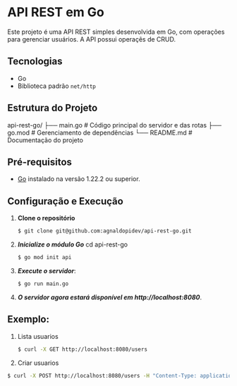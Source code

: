 # API REST em Go

Este projeto é uma API REST simples desenvolvida em Go, com operações para gerenciar usuários. A API possui operaçẽs de CRUD.

## Tecnologias

- Go
- Biblioteca padrão `net/http`

## Estrutura do Projeto
api-rest-go/ ├── main.go # Código principal do servidor e das rotas ├── go.mod # Gerenciamento de dependências └── README.md # Documentação do projeto

## Pré-requisitos

- [Go](https://golang.org/doc/install) instalado na versão 1.22.2 ou superior.

## Configuração e Execução

1. **Clone o repositório** 

   ```bash
   $ git clone git@github.com:agnaldopidev/api-rest-go.git

2. ***Inicialize o módulo Go***
   cd api-rest-go
   ```bash
   $ go mod init api
   
4. ***Execute o servidor***:
   ```bash
   $ go run main.go

6. ***O servidor agora estará disponível em http://localhost:8080***.

## Exemplo:

1. Lista usuarios
   
   ```bash
   $ curl -X GET http://localhost:8080/users

2. Criar usuarios

  ```bash
  $ curl -X POST http://localhost:8080/users -H "Content-Type: application/json" -d '{"nome":"Carlos","email":"carlos@example.com"}'
   
